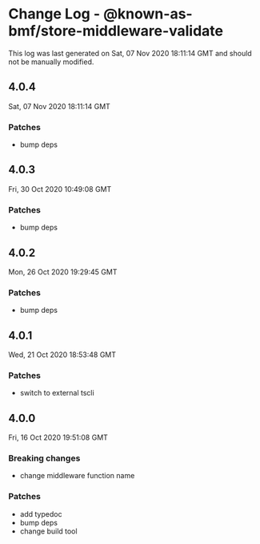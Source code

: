 # Change Log - @known-as-bmf/store-middleware-validate

This log was last generated on Sat, 07 Nov 2020 18:11:14 GMT and should not be manually modified.

## 4.0.4
Sat, 07 Nov 2020 18:11:14 GMT

### Patches

- bump deps

## 4.0.3
Fri, 30 Oct 2020 10:49:08 GMT

### Patches

- bump deps

## 4.0.2
Mon, 26 Oct 2020 19:29:45 GMT

### Patches

- bump deps

## 4.0.1
Wed, 21 Oct 2020 18:53:48 GMT

### Patches

- switch to external tscli

## 4.0.0
Fri, 16 Oct 2020 19:51:08 GMT

### Breaking changes

- change middleware function name

### Patches

- add typedoc
- bump deps
- change build tool

